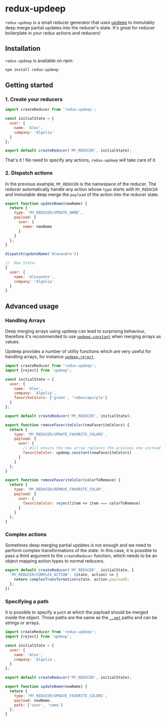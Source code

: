 # redux-updeep

`redux-updeep` is a small reducer generator that uses [updeep](https://github.com/substantial/updeep) to immutably deep merge partial updates into the reducer's state. It's great for reducer boilerplate in your redux actions and reducers!

## Installation

`redux-updeep` is available on npm:

```bash
npm install redux-updeep
```


## Getting started

### 1. Create your reducers

```js
import createReducer from 'redux-updeep';

const initialState = {
  user: {
    name: 'Alex',
    company: 'Algolia'
  }
};

export default createReducer('MY_REDUCER', initialState);
```

That's it ! No need to specify any actions, `redux-updeep` will take care of it.


### 2. Dispatch actions

In the previous example, `MY_REDUCER` is the namespace of the reducer. The reducer automatically handle any action whose `type` starts with `MY_REDUCER` and immutable deep merge the `payload` of the action into the reducer state.

```js
export function updateName(newName) {
  return {
    type: 'MY_REDUCER/UPDATE_NAME',
    payload: {
      user: {
        name: newName
      }
    }
  };
}
```

```js
dispatch(updateName('Alexandre'))

//  New State:
{
  user: {
    name: 'Alexandre',
    company: 'Algolia'
  }
}
```



## Advanced usage

### Handling Arrays

Deep merging arrays using updeep can lead to surprising behaviour, therefore it's recommended to use [`updeep.constant`](https://github.com/substantial/updeep#uconstantobject) when merging arrays as values.

Updeep provides a number of utility functions which are very useful for handling arrays, for instance [`updeep.reject`](https://github.com/substantial/updeep#urejectpredicate-object).


```js
import createReducer from 'redux-updeep';
import {reject} from 'updeep';

const initialState = {
  user: {
    name: 'Alex',
    company: 'Algolia',
    favoriteColors: ['green', 'rebeccapurple']
  }
};

export default createReducer('MY_REDUCER', initialState);

export function removeFavoriteColor(newFavoriteColors) {
  return {
    type: 'MY_REDUCER/UPDATE_FAVORITE_COLORS',
    payload: {
      user: {
        // Will ensure the new array replaces the previous one instead of merging with it
        favoriteColor: updeep.constant(newFavoriteColors)
      }
    }
  };
}

export function removeFavoriteColor(colorToRemove) {
  return {
    type: 'MY_REDUCER/REMOVE_FAVORITE_COLOR',
    payload: {
      user: {
        favoriteColor: reject(item => item === colorToRemove)
      }
    }
  };
}
```


### Complex actions

Sometimes deep merging partial updates is not enough and we need to perform complex transformations of the state. In this case, it is possible to pass a third argument to the `createReducer` function, which needs to be an object mapping action types to normal reducers.

```js
export default createReducer('MY_REDUCER', initialState, {
  'MY_REDUCER/COMPLEX_ACTION': (state, action) => {
    return complexTransformation(state, action.payload);
  };
})
```


### Specifying a path

It is possible to specify a `path` at which the payload should be merged inside the object. Those paths are the same as the [`_.get`](https://lodash.com/docs#get) paths and can be strings or arrays.

```js
import createReducer from 'redux-updeep';
import {reject} from 'updeep';

const initialState = {
  user: {
    name: 'Alex',
    company: 'Algolia',
  }
};

export default createReducer('MY_REDUCER', initialState);

export function updateName(newName) {
  return {
    type: 'MY_REDUCER/UPDATE_FAVORITE_COLORS',
    payload: newName,
    path: ['user', 'name']
  };
}
```

